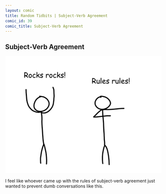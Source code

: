 ```yaml
---
layout: comic
title: Random Tidbits | Subject-Verb Agreement
comic_id: 39
comic_title: Subject-Verb Agreement
---
```


## Subject-Verb Agreement

<img id="img39" src="/assets/images/39.png">

I feel like whoever came up with the rules of subject-verb agreement just wanted to prevent dumb conversations like this.
